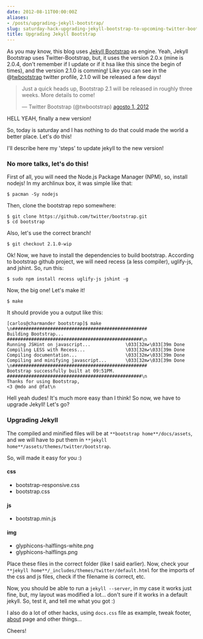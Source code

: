 ```yaml
---
date: 2012-08-11T00:00:00Z
aliases:
- /posts/upgrading-jekyll-bootstrap/
slug: saturday-hack-upgrading-jekyll-bootstrap-to-upcoming-twitter-bootstrap-210
title: Upgrading Jekyll Bootstrap
---
```


As you may know, this blog uses [Jekyll Bootstrap](http://jekyllbootstrap.com) as engine. Yeah, Jekyll Bootstrap uses Twitter-Bootstrap, but, it uses the version 2.0.x (mine is 2.0.4, don't remember if I update or if it hsa like this since the begin of times), and the version 2.1.0 is comming!
Like you can see in the @[twbootstrap](https://twitter.com/twbootstrap) twitter profile, 2.1.0 will be released a few days!

<blockquote class="twitter-tweet tw-align-center" lang="pt"><p>Just a quick heads up, Bootstrap 2.1 will be released in roughly three weeks. More details to come!</p>&mdash; Twitter Bootstrap (@twbootstrap) <a href="https://twitter.com/twbootstrap/status/230470118562484224" data-datetime="2012-08-01T01:08:52+00:00">agosto 1, 2012</a></blockquote>


HELL YEAH, finally a new version!

So, today is saturday and I has nothing to do that could made the world a better place. Let's do this!

I'll describe here my 'steps' to update jekyll to the new version!

### No more talks, let's do this!

First of all, you will need the Node.js Package Manager (NPM), so, install nodejs! In my archlinux box, it was simple like that:

```console
$ pacman -Sy nodejs
```

Then, clone the bootstrap repo somewhere:

```console
$ git clone https://github.com/twitter/bootstrap.git
$ cd bootstrap
```

Also, let's use the correct branch!

```console
$ git checkout 2.1.0-wip
```

Ok! Now, we have to install the dependencies to build bootstrap. According to bootstrap github project, we will need recess (a less compiler), uglify-js, and jshint. So, run this:

```console
$ sudo npm install recess uglify-js jshint -g
```

Now, the big one! Let's make it!

```console
$ make
```

It should provide you a output like this:

    [carlos@charmander bootstrap]$ make
    \n##################################################
    Building Bootstrap...
    ##################################################\n
    Running JSHint on javascript...             \033[32m✔\033[39m Done
    Compiling LESS with Recess...               \033[32m✔\033[39m Done
    Compiling documentation...                  \033[32m✔\033[39m Done
    Compiling and minifying javascript...       \033[32m✔\033[39m Done
    \n##################################################
    Bootstrap successfully built at 09:51PM.
    ##################################################\n
    Thanks for using Bootstrap,
    <3 @mdo and @fat\n


Hell yeah dudes! It's much more easy than I think!
So now, we have to upgrade Jekyll! Let's go?


### Upgrading Jekyll

The compiled and minified files will be at `**bootstrap home**/docs/assets`, and we will have to put them in `**jekyll home**/assets/themes/twitter/bootstrap`.

So, will made it easy for you :)

#### css

* bootstrap-responsive.css
* bootstrap.css

#### js

* bootstrap.min.js

#### img

* glyphicons-halflings-white.png
* glyphicons-halflings.png

Place these files in the correct folder (like I said earlier).
Now, check your `**jekyll home**/_includes/themes/twitter/default.html` for the imports of the css and js files, check if the filename is correct, etc.

Now, you should be able to run a `jekyll --server`, in my case it works just fine, but, my layout was modified a lot... don't sure if it works in a default jekyll.
So, test it, and tell me what you got :)

I also do a lot of other hacks, using `docs.css` file as example, tweak footer, [about](/about) page and other things...

Cheers!
